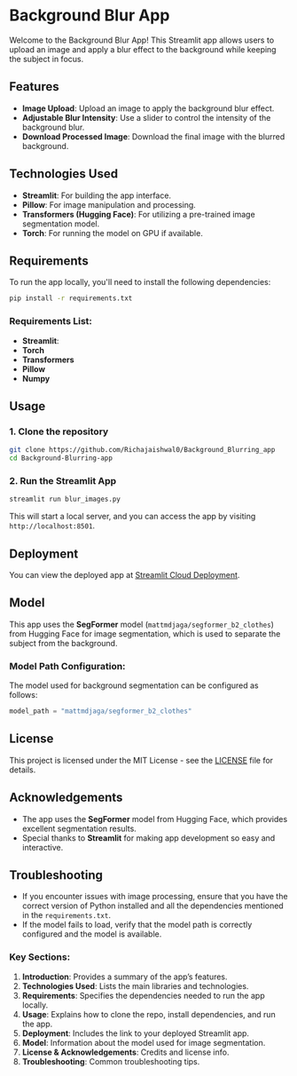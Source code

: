 # Background Blur App

Welcome to the Background Blur App! This Streamlit app allows users to upload an image and apply a blur effect to the background while keeping the subject in focus.

## Features
- **Image Upload**: Upload an image to apply the background blur effect.
- **Adjustable Blur Intensity**: Use a slider to control the intensity of the background blur.
- **Download Processed Image**: Download the final image with the blurred background.
  
## Technologies Used
- **Streamlit**: For building the app interface.
- **Pillow**: For image manipulation and processing.
- **Transformers (Hugging Face)**: For utilizing a pre-trained image segmentation model.
- **Torch**: For running the model on GPU if available.
  
## Requirements

To run the app locally, you'll need to install the following dependencies:

```bash
pip install -r requirements.txt
```

### Requirements List:

- **Streamlit**:
- **Torch**
- **Transformers**
- **Pillow**
- **Numpy**
## Usage

### 1. Clone the repository

```bash
git clone https://github.com/Richajaishwal0/Background_Blurring_app
cd Background-Blurring-app
```

### 2. Run the Streamlit App

```bash
streamlit run blur_images.py
```

This will start a local server, and you can access the app by visiting `http://localhost:8501`.

## Deployment

You can view the deployed app at [Streamlit Cloud Deployment](https://backgroundblurringapp-vbrp2zklj8adv3oaj2fgyd.streamlit.app/).

## Model

This app uses the **SegFormer** model (`mattmdjaga/segformer_b2_clothes`) from Hugging Face for image segmentation, which is used to separate the subject from the background.

### Model Path Configuration:
The model used for background segmentation can be configured as follows:

```python
model_path = "mattmdjaga/segformer_b2_clothes"
```

## License

This project is licensed under the MIT License - see the [LICENSE](LICENSE) file for details.

## Acknowledgements

- The app uses the **SegFormer** model from Hugging Face, which provides excellent segmentation results.
- Special thanks to **Streamlit** for making app development so easy and interactive.
  
## Troubleshooting

- If you encounter issues with image processing, ensure that you have the correct version of Python installed and all the dependencies mentioned in the `requirements.txt`.
- If the model fails to load, verify that the model path is correctly configured and the model is available.

### Key Sections:
1. **Introduction**: Provides a summary of the app’s features.
2. **Technologies Used**: Lists the main libraries and technologies.
3. **Requirements**: Specifies the dependencies needed to run the app locally.
4. **Usage**: Explains how to clone the repo, install dependencies, and run the app.
5. **Deployment**: Includes the link to your deployed Streamlit app.
6. **Model**: Information about the model used for image segmentation.
7. **License & Acknowledgements**: Credits and license info.
8. **Troubleshooting**: Common troubleshooting tips.
